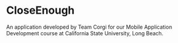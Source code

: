# CloseEnough
An application developed by Team Corgi for our Mobile Application Development course at California State University, Long Beach.
